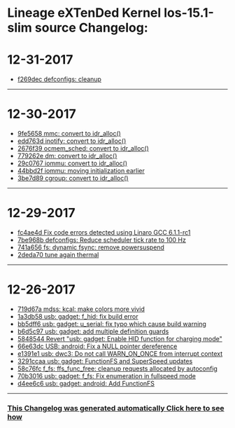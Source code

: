 Lineage eXTenDed Kernel los-15.1-slim source Changelog:
============================================================

12-31-2017
====================

* [f269dec defconfigs: cleanup](https://github.com/ppajda/kernel_g3/search?q=defconfigs%3A%20cleanup&type=Commits)

***

12-30-2017
====================

* [9fe5658 mmc: convert to idr_alloc()](https://github.com/ppajda/kernel_g3/search?q=mmc%3A%20convert%20to%20idr_alloc%28%29&type=Commits)
* [edd763d inotify: convert to idr_alloc()](https://github.com/ppajda/kernel_g3/search?q=inotify%3A%20convert%20to%20idr_alloc%28%29&type=Commits)
* [2676f39 ocmem_sched: convert to idr_alloc()](https://github.com/ppajda/kernel_g3/search?q=ocmem_sched%3A%20convert%20to%20idr_alloc%28%29&type=Commits)
* [779262e dm: convert to idr_alloc()](https://github.com/ppajda/kernel_g3/search?q=dm%3A%20convert%20to%20idr_alloc%28%29&type=Commits)
* [29c0767 iommu: convert to idr_alloc()](https://github.com/ppajda/kernel_g3/search?q=iommu%3A%20convert%20to%20idr_alloc%28%29&type=Commits)
* [44bbd2f iommu: moving initialization earlier](https://github.com/ppajda/kernel_g3/search?q=iommu%3A%20moving%20initialization%20earlier&type=Commits)
* [3be7d89 cgroup: convert to idr_alloc()](https://github.com/ppajda/kernel_g3/search?q=cgroup%3A%20convert%20to%20idr_alloc%28%29&type=Commits)

***

12-29-2017
====================

* [fc4ae4d Fix code errors detected using Linaro GCC 6.1.1-rc1](https://github.com/ppajda/kernel_g3/search?q=Fix%20code%20errors%20detected%20using%20Linaro%20GCC%206.1.1-rc1&type=Commits)
* [7be968b defconfigs: Reduce scheduler tick rate to 100 Hz](https://github.com/ppajda/kernel_g3/search?q=defconfigs%3A%20Reduce%20scheduler%20tick%20rate%20to%20100%20Hz&type=Commits)
* [741a656 fs: dynamic fsync: remove powersuspend](https://github.com/ppajda/kernel_g3/search?q=fs%3A%20dynamic%20fsync%3A%20remove%20powersuspend&type=Commits)
* [2deda70 tune again thermal](https://github.com/ppajda/kernel_g3/search?q=tune%20again%20thermal&type=Commits)

***

12-26-2017
====================

* [719d67a mdss: kcal: make colors more vivid](https://github.com/ppajda/kernel_g3/search?q=mdss%3A%20kcal%3A%20make%20colors%20more%20vivid&type=Commits)
* [1a3db58 usb: gadget: f_hid: fix build error](https://github.com/ppajda/kernel_g3/search?q=usb%3A%20gadget%3A%20f_hid%3A%20fix%20build%20error&type=Commits)
* [bb5dff6 usb: gadget: u_serial: fix typo which cause build warning](https://github.com/ppajda/kernel_g3/search?q=usb%3A%20gadget%3A%20u_serial%3A%20fix%20typo%20which%20cause%20build%20warning&type=Commits)
* [b6d5c97 usb: gadget: add multiple definition guards](https://github.com/ppajda/kernel_g3/search?q=usb%3A%20gadget%3A%20add%20multiple%20definition%20guards&type=Commits)
* [5848544 Revert "usb: gadget: Enable HID function for charging mode"](https://github.com/ppajda/kernel_g3/search?q=Revert%20"usb%3A%20gadget%3A%20Enable%20HID%20function%20for%20charging%20mode"&type=Commits)
* [66e63dc USB: android: Fix a NULL pointer dereference](https://github.com/ppajda/kernel_g3/search?q=USB%3A%20android%3A%20Fix%20a%20NULL%20pointer%20dereference&type=Commits)
* [e1391e1 usb: dwc3: Do not call WARN_ON_ONCE from interrupt context](https://github.com/ppajda/kernel_g3/search?q=usb%3A%20dwc3%3A%20Do%20not%20call%20WARN_ON_ONCE%20from%20interrupt%20context&type=Commits)
* [3291ccaa usb: gadget: FunctionFS and SuperSpeed updates](https://github.com/ppajda/kernel_g3/search?q=%20usb%3A%20gadget%3A%20FunctionFS%20and%20SuperSpeed%20updates&type=Commits)
* [58c76fc f_fs: ffs_func_free: cleanup requests allocated by autoconfig](https://github.com/ppajda/kernel_g3/search?q=f_fs%3A%20ffs_func_free%3A%20cleanup%20requests%20allocated%20by%20autoconfig&type=Commits)
* [70b3016 usb: gadget: f_fs: Fix enumeration in fullspeed mode](https://github.com/ppajda/kernel_g3/search?q=usb%3A%20gadget%3A%20f_fs%3A%20Fix%20enumeration%20in%20fullspeed%20mode&type=Commits)
* [d4ee6c6 usb: gadget: android: Add FunctionFS](https://github.com/ppajda/kernel_g3/search?q=usb%3A%20gadget%3A%20android%3A%20Add%20FunctionFS&type=Commits)

***


### [This Changelog was generated automatically Click here to see how](https://github.com/bhb27/BHB27Kernel/tree/N_c/build/changelog.sh)
